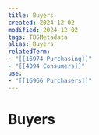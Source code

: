 ```yaml
---
title: Buyers
created: 2024-12-02
modified: 2024-12-02
tags: TBSMetadata
alias: Buyers
relatedTerm:
- "[[16974 Purchasing]]"
- "[[4094 Consumers]]"
use:
- "[[16966 Purchasers]]"
---
```

# Buyers

